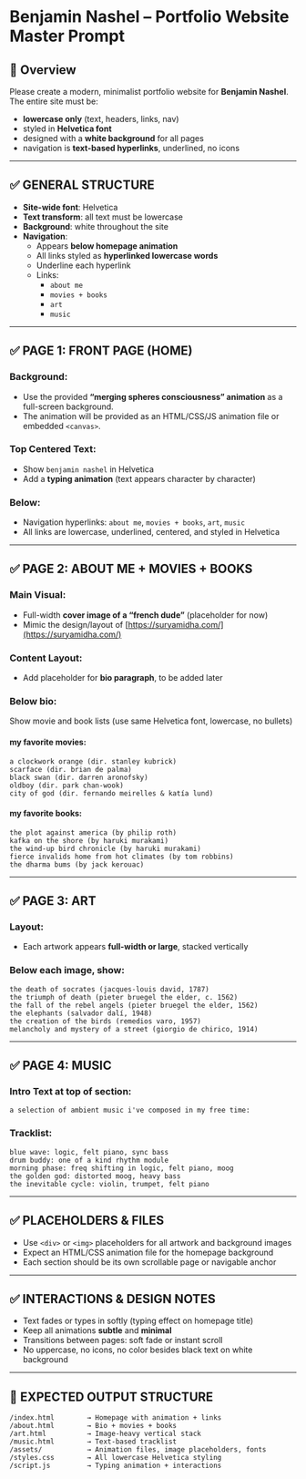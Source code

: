 
# Benjamin Nashel – Portfolio Website Master Prompt

## 🧠 Overview

Please create a modern, minimalist portfolio website for **Benjamin Nashel**. The entire site must be:

- **lowercase only** (text, headers, links, nav)
- styled in **Helvetica font**
- designed with a **white background** for all pages
- navigation is **text-based hyperlinks**, underlined, no icons

---

## ✅ GENERAL STRUCTURE

- **Site-wide font**: Helvetica
- **Text transform**: all text must be lowercase
- **Background**: white throughout the site
- **Navigation**:
  - Appears **below homepage animation**
  - All links styled as **hyperlinked lowercase words**
  - Underline each hyperlink
  - Links:
    - `about me`
    - `movies + books`
    - `art`
    - `music`

---

## ✅ PAGE 1: FRONT PAGE (HOME)

### Background:
- Use the provided **“merging spheres consciousness” animation** as a full-screen background.
- The animation will be provided as an HTML/CSS/JS animation file or embedded `<canvas>`.

### Top Centered Text:
- Show `benjamin nashel` in Helvetica
- Add a **typing animation** (text appears character by character)

### Below:
- Navigation hyperlinks: `about me`, `movies + books`, `art`, `music`
- All links are lowercase, underlined, centered, and styled in Helvetica

---

## ✅ PAGE 2: ABOUT ME + MOVIES + BOOKS

### Main Visual:
- Full-width **cover image of a “french dude”** (placeholder for now)
- Mimic the design/layout of [https://suryamidha.com/](https://suryamidha.com/)

### Content Layout:
- Add placeholder for **bio paragraph**, to be added later

### Below bio:
Show movie and book lists (use same Helvetica font, lowercase, no bullets)

#### my favorite movies:
```
a clockwork orange (dir. stanley kubrick)  
scarface (dir. brian de palma)  
black swan (dir. darren aronofsky)  
oldboy (dir. park chan-wook)  
city of god (dir. fernando meirelles & katía lund)
```

#### my favorite books:
```
the plot against america (by philip roth)  
kafka on the shore (by haruki murakami)  
the wind-up bird chronicle (by haruki murakami)  
fierce invalids home from hot climates (by tom robbins)  
the dharma bums (by jack kerouac)
```

---

## ✅ PAGE 3: ART

### Layout:
- Each artwork appears **full-width or large**, stacked vertically

### Below each image, show:
```
the death of socrates (jacques-louis david, 1787)  
the triumph of death (pieter bruegel the elder, c. 1562)  
the fall of the rebel angels (pieter bruegel the elder, 1562)  
the elephants (salvador dalí, 1948)  
the creation of the birds (remedios varo, 1957)  
melancholy and mystery of a street (giorgio de chirico, 1914)
```

---

## ✅ PAGE 4: MUSIC

### Intro Text at top of section:
```
a selection of ambient music i've composed in my free time:
```

### Tracklist:
```
blue wave: logic, felt piano, sync bass  
drum buddy: one of a kind rhythm module  
morning phase: freq shifting in logic, felt piano, moog  
the golden god: distorted moog, heavy bass  
the inevitable cycle: violin, trumpet, felt piano
```

---

## ✅ PLACEHOLDERS & FILES

- Use `<div>` or `<img>` placeholders for all artwork and background images
- Expect an HTML/CSS animation file for the homepage background
- Each section should be its own scrollable page or navigable anchor

---

## ✅ INTERACTIONS & DESIGN NOTES

- Text fades or types in softly (typing effect on homepage title)
- Keep all animations **subtle** and **minimal**
- Transitions between pages: soft fade or instant scroll
- No uppercase, no icons, no color besides black text on white background

---

## 📂 EXPECTED OUTPUT STRUCTURE

```
/index.html        → Homepage with animation + links  
/about.html        → Bio + movies + books  
/art.html          → Image-heavy vertical stack  
/music.html        → Text-based tracklist  
/assets/           → Animation files, image placeholders, fonts  
/styles.css        → All lowercase Helvetica styling  
/script.js         → Typing animation + interactions  
```

